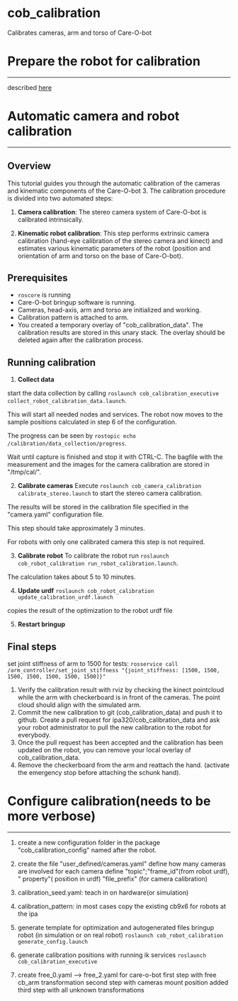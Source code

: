 cob_calibration
===============

Calibrates cameras, arm and torso of Care-O-bot



Prepare the robot for calibration
====
---
described [here](http://www.ros.org/wiki/cob_calibration/Tutorials/preparation)


<!---
1. move to calibration position
```roslaunch cob_calibration_executive move_arm_to_calibration_position.launch```
mount calibration object(defined in step 4 of configuration) on arm
--->


Automatic camera and robot calibration
====
---

Overview
---
This tutorial guides you through the automatic calibration of
the cameras and kinematic components of the Care-O-bot 3. The calibration 
procedure is divided into two automated steps:

1. **Camera calibration**: The stereo camera system of Care-O-bot is calibrated intrinsically.

2. **Kinematic robot calibration**: This step performs extrinsic camera calibration 
(hand-eye calibration of the stereo camera and kinect) and estimates various kinematic parameters of the robot (position and orientation of arm and torso on the base of Care-O-bot).


Prerequisites
---


* ```roscore``` is running
* Care-O-bot bringup software is running.
* Cameras, head-axis, arm and torso are initialized and working.
* Calibration pattern is attached to arm.
* You created a temporary overlay of "cob_calibration_data". The calibration
results are stored in this unary stack. The overlay should be deleted again after
the calibration process.



Running calibration
---

1. **Collect data**

 start the data collection by calling ```roslaunch cob_calibration_executive collect_robot_calibration_data.launch```.
 
 This will start all needed nodes and services. The robot now moves to the sample positions calculated 
 in step 6 of the configuration.
 
 The progress can be seen by ```rostopic echo /calibration/data_collection/progress```.
 
 Wait until capture is finished and stop it with CTRL-C.
 The bagfile with the measurement and the images for the camera calibration are stored in "/tmp/cal/".

2. **Calibrate cameras**
 Execute ```roslaunch cob_camera_calibration calibrate_stereo.launch``` to start the stereo camera calibration.

 The results will be stored in the calibration file specified in the "camera.yaml" configuration file. 
 
 This step should take approximately 3 minutes.

 For robots with only one calibrated camera this step is not required.

3. **Calibrate robot**
 To calibrate the robot run
 ```roslaunch cob_robot_calibration run_robot_calibration.launch```.
 
 The calculation takes about 5 to 10 minutes.


4. **Update urdf**
 ```roslaunch cob_robot_calibration update_calibration_urdf.launch```
 
 copies the result of the optimization to the robot urdf file

5. **Restart bringup**


Final steps
---

set joint stiffness of arm to 1500 for tests:
```rosservice call /arm_controller/set_joint_stiffness "{joint_stiffness: [1500, 1500, 1500, 1500, 1500, 1500, 1500]}"```



1. Verify the calibration result with rviz by checking the kinect pointcloud while the arm with checkerboard is in front of the cameras. The point cloud should align with the simulated arm.
2. Commit the new calibration to git (cob_calibration_data) and push it to github. Create a pull request for ipa320/cob_calibration_data and ask your robot administrator to pull the new calibration to the robot for everybody.
3. Once the pull request has been accepted and the calibration has been updated on the robot, you can remove your local overlay of cob_calibration_data.
4. Remove the checkerboard from the arm and reattach the hand. (activate the emergency stop before attaching the schunk hand).


Configure calibration(needs to be more verbose)
====
---

1. create a new configuration folder in the package "cob_calibration_config"
named after the robot.

2. create the file "user_defined/cameras.yaml"
define how many cameras are involved
for each camera define "topic";"frame_id"(from robot urdf), " property"( position in urdf)
"file_prefix" (for camera calibration)

3. calibration_seed.yaml: teach in on hardware(or simulation)

4. calibration_pattern:
in most cases copy the existing cb9x6 for robots at the ipa


5. generate template for optimization and autogenerated files
bringup robot (in simulation or on real robot)
```roslaunch cob_robot_calibration generate_config.launch```


6. generate calibration positions
with running ik services
```roslaunch cob_calibration_executive``` 

7. create free_0.yaml --> free_2.yaml
for care-o-bot first step with free cb_arm transformation
 second step with cameras mount position added
third step with all unknown transformations
